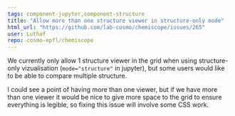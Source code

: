 ```yaml
---
tags: component-jupyter,component-structure
title: "Allow more than one structure viewer in structure-only mode"
html_url: "https://github.com/lab-cosmo/chemiscope/issues/265"
user: Luthaf
repo: cosmo-epfl/chemiscope
---
```


We currently only allow 1 structure viewer in the grid when using structure-only vizualisation (`mode="structure"` in jupyter), but some users would like to be able to compare multiple structure.

I could see a point of having more than one viewer, but if we have more than one viewer it would be nice to give more space to the grid to ensure everything is legible, so fixing this issue will involve some CSS work.